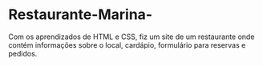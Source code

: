 # Restaurante-Marina-
 Com os aprendizados de HTML e CSS, fiz um site de um restaurante onde contém informações sobre o local, cardápio, formulário para reservas e pedidos.
